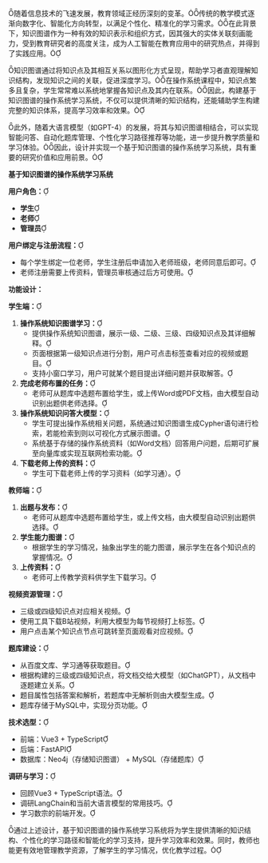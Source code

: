 随着信息技术的飞速发展，教育领域正经历深刻的变革。传统的教学模式逐渐向数字化、智能化方向转型，以满足个性化、精准化的学习需求。在此背景下，知识图谱作为一种有效的知识表示和组织方式，因其强大的实体关联刻画能力，受到教育研究者的高度关注，成为人工智能在教育应用中的研究热点，并得到了实践应用。

知识图谱通过将知识点及其相互关系以图形化方式呈现，帮助学习者直观理解知识结构，发现知识之间的关联，促进深度学习。在操作系统课程中，知识点繁多且复杂，学生常常难以系统地掌握各知识点及其内在联系。因此，构建基于知识图谱的操作系统学习系统，不仅可以提供清晰的知识结构，还能辅助学生构建完整的知识体系，提高学习效率和效果。

此外，随着大语言模型（如GPT-4）的发展，将其与知识图谱相结合，可以实现智能问答、自动化题库管理、个性化学习路径推荐等功能，进一步提升教学质量和学习体验。因此，设计并实现一个基于知识图谱的操作系统学习系统，具有重要的研究价值和应用前景。

**基于知识图谱的操作系统学习系统**

**用户角色：**

- **学生**
- **老师**
- **管理员**

**用户绑定与注册流程：**

- 每个学生绑定一位老师，学生注册后申请加入老师班级，老师同意后即可。
- 老师注册需要上传资料，管理员审核通过后方可使用。

**功能设计：**

**学生端：**

1. **操作系统知识图谱学习：**
   - 提供操作系统知识图谱，展示一级、二级、三级、四级知识点及其详细解释。
   - 页面根据第一级知识点进行分割，用户可点击标签查看对应的视频或题目。
   - 支持小窗口学习，用户可就某个题目提出详细问题并获取解答。
2. **完成老师布置的任务：**
   - 老师可从题库中选题布置给学生，或上传Word或PDF文档，由大模型自动识别出题供老师选择。
3. **操作系统知识问答大模型：**
   - 学生可提出操作系统相关问题，系统通过知识图谱生成Cypher语句进行检索，若能检索到则以可视化方式展示图谱。
   - 系统基于存储的操作系统资料（如Word文档）回答用户问题，后期可扩展至向量库或实现互联网检索功能。
4. **下载老师上传的资料：**
   - 学生可下载老师上传的学习资料（如学习通）。

**教师端：**

1. **出题与发布：**
   - 老师可从题库中选题布置给学生，或上传文档，由大模型自动识别出题供选择。
2. **学生能力图谱：**
   - 根据学生的学习情况，抽象出学生的能力图谱，展示学生在各个知识点的掌握情况。
3. **上传资料：**
   - 老师可上传教学资料供学生下载学习。

**视频资源管理：**

- 三级或四级知识点对应相关视频。
- 使用工具下载B站视频，利用大模型为每节视频打上标签。
- 用户点击某个知识点节点可跳转至页面观看对应视频。

**题库建设：**

- 从百度文库、学习通等获取题目。
- 根据构建的三级或四级知识点，将文档交给大模型（如ChatGPT），从文档中逐题建立关系。
- 题目属性包括答案和解析，若题库中无解析则由大模型生成。
- 题库存储于MySQL中，实现分页功能。

**技术选型：**

- 前端：Vue3 + TypeScript
- 后端：FastAPI
- 数据库：Neo4j（存储知识图谱） + MySQL（存储题库）

**调研与学习：**

- 回顾Vue3 + TypeScript语法。
- 调研LangChain和当前大语言模型的常用技巧。
- 学习数宗的前端开发。

通过上述设计，基于知识图谱的操作系统学习系统将为学生提供清晰的知识结构、个性化的学习路径和智能化的学习支持，提升学习效率和效果。同时，教师也能更有效地管理教学资源，了解学生的学习情况，优化教学过程。